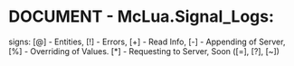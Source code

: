 # DOCUMENT - McLua.Signal_Logs:

signs: [@] - Entities, [!] - Errors, [+] - Read Info,
[-] - Appending of Server, [%] - Overriding of Values.
[*] - Requesting to Server, Soon ([=], [?], [~])
